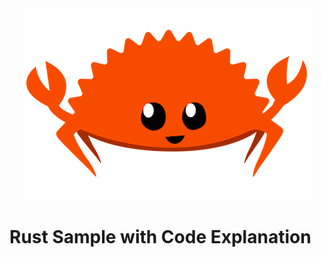 <div align="center">
  <img src="./img/rustacean-flat-happy.png" alt="Rust Logo" >
</div>

# Rust Sample with Code Explanation
